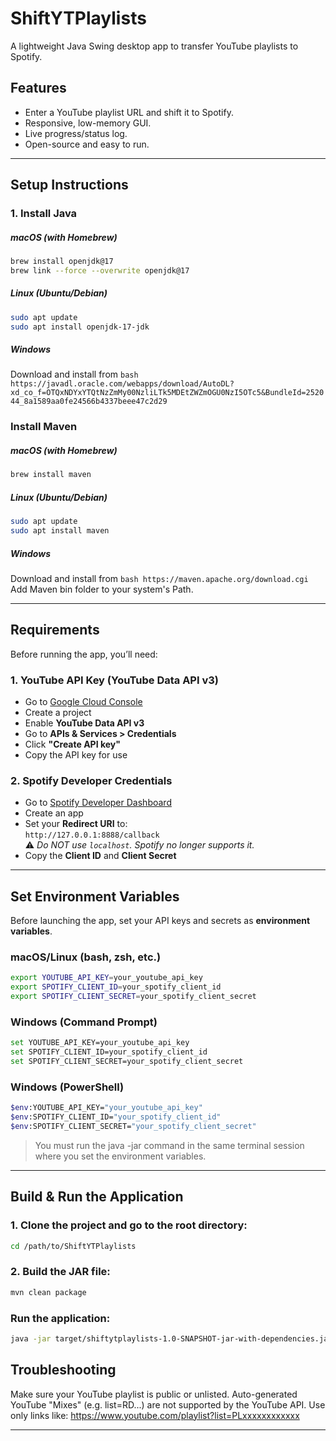 # ShiftYTPlaylists

A lightweight Java Swing desktop app to transfer YouTube playlists to Spotify.

## Features

- Enter a YouTube playlist URL and shift it to Spotify.
- Responsive, low-memory GUI.
- Live progress/status log.
- Open-source and easy to run.

---

## Setup Instructions

### 1. Install Java

##### macOS (with Homebrew)

```bash
brew install openjdk@17
brew link --force --overwrite openjdk@17
```

##### Linux (Ubuntu/Debian)

```bash
sudo apt update
sudo apt install openjdk-17-jdk
```

##### Windows

Download and install from `bash https://javadl.oracle.com/webapps/download/AutoDL?xd_co_f=OTQxNDYxYTQtNzZmMy00NzliLTk5MDEtZWZmOGU0NzI5OTc5&BundleId=252044_8a1589aa0fe24566b4337beee47c2d29 `

### Install Maven

##### macOS (with Homebrew)

```bash
brew install maven
```

##### Linux (Ubuntu/Debian)

```bash
sudo apt update
sudo apt install maven
```

##### Windows

Download and install from `bash https://maven.apache.org/download.cgi`
Add Maven bin folder to your system's Path.

---

## Requirements

Before running the app, you’ll need:

### 1. YouTube API Key (YouTube Data API v3)

- Go to [Google Cloud Console](https://console.cloud.google.com/)
- Create a project
- Enable **YouTube Data API v3**
- Go to **APIs & Services > Credentials**
- Click **"Create API key"**
- Copy the API key for use

### 2. Spotify Developer Credentials

- Go to [Spotify Developer Dashboard](https://developer.spotify.com/dashboard)
- Create an app
- Set your **Redirect URI** to:  
  `http://127.0.0.1:8888/callback`  
  ⚠️ _Do NOT use `localhost`. Spotify no longer supports it._
- Copy the **Client ID** and **Client Secret**

---

## Set Environment Variables

Before launching the app, set your API keys and secrets as **environment variables**.

### macOS/Linux (bash, zsh, etc.)

```bash
export YOUTUBE_API_KEY=your_youtube_api_key
export SPOTIFY_CLIENT_ID=your_spotify_client_id
export SPOTIFY_CLIENT_SECRET=your_spotify_client_secret
```

### Windows (Command Prompt)

```bash
set YOUTUBE_API_KEY=your_youtube_api_key
set SPOTIFY_CLIENT_ID=your_spotify_client_id
set SPOTIFY_CLIENT_SECRET=your_spotify_client_secret
```

### Windows (PowerShell)

```bash
$env:YOUTUBE_API_KEY="your_youtube_api_key"
$env:SPOTIFY_CLIENT_ID="your_spotify_client_id"
$env:SPOTIFY_CLIENT_SECRET="your_spotify_client_secret"
```

> You must run the java -jar command in the same terminal session where you set the environment variables.

---

## Build & Run the Application

### 1. Clone the project and go to the root directory:

```bash
cd /path/to/ShiftYTPlaylists

```

### 2. Build the JAR file:

```bash
mvn clean package
```

### Run the application:

```bash
java -jar target/shiftytplaylists-1.0-SNAPSHOT-jar-with-dependencies.jar
```

## Troubleshooting

Make sure your YouTube playlist is public or unlisted.
Auto-generated YouTube "Mixes" (e.g. list=RD...) are not supported by the YouTube API.
Use only links like:
https://www.youtube.com/playlist?list=PLxxxxxxxxxxxx

---
